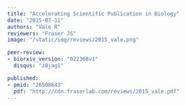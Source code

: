```yaml
---
title: "Accelerating Scientific Publication in Biology"
date: "2015-07-11"
authors: "Vale R"
reviewers: "Fraser JS"
image: "/static/img/reviews/2015_vale.png"

peer-review:
- biorxiv_version: "022368v1"
  disqus: "z8jag1"

published:
- pmid: "26508643"
  pdf: "http://cdn.fraserlab.com/reviews/2015_vale.pdf"
---
```

